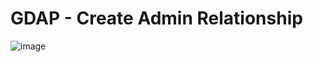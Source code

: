 # GDAP - Create Admin Relationship

![image](https://github.com/ExpoPS/CSP-Scripts/assets/45593412/3e703106-ec2e-46f3-bee9-848bec933319)
